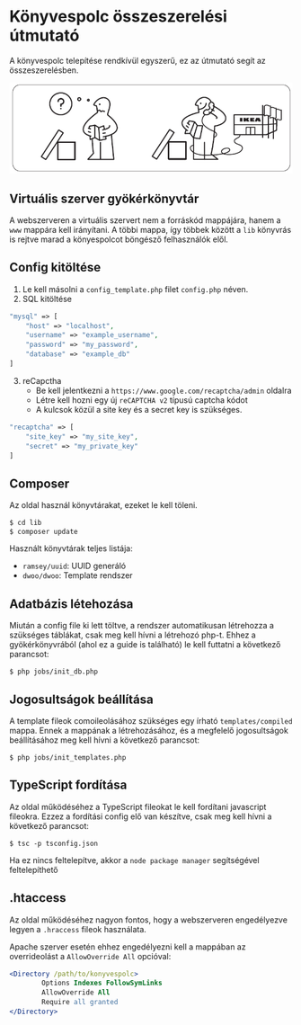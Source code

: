 [ikea_img]: www/img/ikea.png
# Könyvespolc összeszerelési útmutató

A könyvespolc telepítése rendkívül egyszerű, ez az útmutató segít az összeszerelésben.

![alt text][ikea_img]

## Virtuális szerver gyökérkönyvtár

A webszerveren a virtuális szervert nem a forráskód mappájára, hanem a `www` mappára kell irányítani. A többi mappa, így többek között a `lib` könyvrás is rejtve marad a könyespolcot böngésző felhasználók elől.

## Config kitöltése
1. Le kell másolni a `config_template.php` filet `config.php` néven.
2. SQL kitöltése
```php
"mysql" => [
    "host" => "localhost",
    "username" => "example_username",
    "password" => "my_password",
    "database" => "example_db"
]
```
3. reCapctha
    * Be kell jelentkezni a `https://www.google.com/recaptcha/admin` oldalra
    * Létre kell hozni egy új `reCAPTCHA v2` típusú captcha kódot
    * A kulcsok közül a site key és a secret key is szükséges.
```php
"recaptcha" => [
    "site_key" => "my_site_key",
    "secret" => "my_private_key"
]
```

## Composer
Az oldal használ könyvtárakat, ezeket le kell töleni.
```shell
$ cd lib
$ composer update
```
Használt könyvtárak teljes listája:
* `ramsey/uuid`: UUID generáló
* `dwoo/dwoo`: Template rendszer

## Adatbázis létehozása
Miután a config file ki lett töltve, a rendszer automatikusan létrehozza a szükséges táblákat, csak meg kell hívni a létrehozó php-t.
Ehhez a gyökérkönyvrából (ahol ez a guide is található) le kell futtatni a következő parancsot:
```shell
$ php jobs/init_db.php
```

## Jogosultságok beállítása
A template fileok comoileolásához szükséges egy írható `templates/compiled` mappa.
Ennek a mappának a létrehozásához, és a megfelelő jogosultságok beállításához meg kell hívni a következő parancsot:
```shell
$ php jobs/init_templates.php
```

## TypeScript fordítása
Az oldal működéséhez a TypeScript fileokat le kell fordítani javascript fileokra.
Ezzez a fordítási config elő van készítve, csak meg kell hívni a következő parancsot:
```shell
$ tsc -p tsconfig.json
```
Ha ez nincs feltelepítve, akkor a `node package manager` segítségével feltelepíthető

## .htaccess
Az oldal működéséhez nagyon fontos, hogy a webszerveren engedélyezve legyen a `.hraccess` fileok használata.

Apache szerver esetén ehhez engedélyezni kell a mappában az overrideolást a `AllowOverride All` opcióval:
```apache
<Directory /path/to/konyvespolc>
        Options Indexes FollowSymLinks
        AllowOverride All
        Require all granted
</Directory>
```